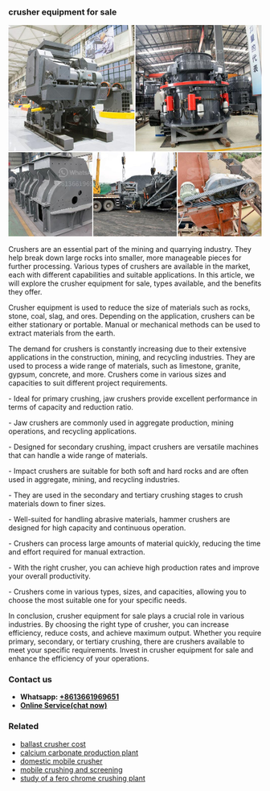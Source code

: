 <h3>crusher equipment for sale</h3><img src='1702260180.jpg' alt=''><p>Crushers are an essential part of the mining and quarrying industry. They help break down large rocks into smaller, more manageable pieces for further processing. Various types of crushers are available in the market, each with different capabilities and suitable applications. In this article, we will explore the crusher equipment for sale, types available, and the benefits they offer.</p><p>Crusher equipment is used to reduce the size of materials such as rocks, stone, coal, slag, and ores. Depending on the application, crushers can be either stationary or portable. Manual or mechanical methods can be used to extract materials from the earth.</p><p>The demand for crushers is constantly increasing due to their extensive applications in the construction, mining, and recycling industries. They are used to process a wide range of materials, such as limestone, granite, gypsum, concrete, and more. Crushers come in various sizes and capacities to suit different project requirements.</p><p>   - Ideal for primary crushing, jaw crushers provide excellent performance in terms of capacity and reduction ratio.</p><p>   - Jaw crushers are commonly used in aggregate production, mining operations, and recycling applications.</p><p>   - Designed for secondary crushing, impact crushers are versatile machines that can handle a wide range of materials.</p><p>   - Impact crushers are suitable for both soft and hard rocks and are often used in aggregate, mining, and recycling industries.</p><p>   - They are used in the secondary and tertiary crushing stages to crush materials down to finer sizes.</p><p>   - Well-suited for handling abrasive materials, hammer crushers are designed for high capacity and continuous operation.</p><p>   - Crushers can process large amounts of material quickly, reducing the time and effort required for manual extraction.</p><p>   - With the right crusher, you can achieve high production rates and improve your overall productivity.</p><p>   - Crushers come in various types, sizes, and capacities, allowing you to choose the most suitable one for your specific needs.</p><p>In conclusion, crusher equipment for sale plays a crucial role in various industries. By choosing the right type of crusher, you can increase efficiency, reduce costs, and achieve maximum output. Whether you require primary, secondary, or tertiary crushing, there are crushers available to meet your specific requirements. Invest in crusher equipment for sale and enhance the efficiency of your operations.</p><h3>Contact us</h3><ul><li><strong>Whatsapp:&nbsp;<a href="https://wa.me/8613661969651">+8613661969651</a></strong></li><li><a href="https://swt.shibang-china.com/?git&amp;zhl&amp;crusher equipment for sale"><strong>Online Service(chat now)</strong></a></li></ul><h3>Related</h3><ul><li><a href='ballast crusher cost.md'>ballast crusher cost</a></li><li><a href='calcium carbonate production plant.md'>calcium carbonate production plant</a></li><li><a href='domestic mobile crusher.md'>domestic mobile crusher</a></li><li><a href='mobile crushing and screening.md'>mobile crushing and screening</a></li><li><a href='study of a fero chrome crushing plant.md'>study of a fero chrome crushing plant</a></li></ul>